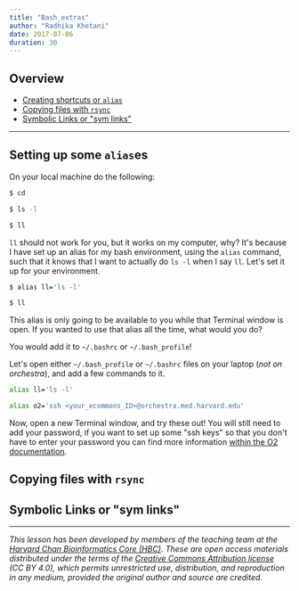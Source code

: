 ```yaml
---
title: "Bash_extras"
author: "Radhika Khetani"
date: 2017-07-06
duration: 30
---
```


## Overview

* [Creating shortcuts or `alias`](#alias)
* [Copying files with `rsync`](#rsync) 
* [Symbolic Links or "sym links"](#symlink)

***

## Setting up some `alias`es <a name="alias"></a>

On your local machine do the following:

```bash
$ cd

$ ls -l

$ ll
```

`ll` should not work for you, but it works on my computer, why? It's because I have set up an alias for my bash environment, using the `alias` command, such that it knows that I want to actually do `ls -l` when I say `ll`. Let's set it up for your environment.

```bash
$ alias ll='ls -l'

$ ll
```

This alias is only going to be available to you while that Terminal window is open. If you wanted to use that alias all the time, what would you do? 

You would add it to `~/.bashrc` or `~/.bash_profile`!

Let's open either `~/.bash_profile` or `~/.bashrc` files on your laptop (*not on orchestra*), and add a few commands to it.

```bash
alias ll='ls -l'

alias o2='ssh <your_ecommons_ID>@orchestra.med.harvard.edu'
```

Now, open a new Terminal window, and try these out! You will still need to add your password, if you want to set up some "ssh keys" so that you don't have to enter your password you can find more information [within the O2 documentation](https://wiki.rc.hms.harvard.edu/display/O2/How+to+Generate+SSH+Keys).

## Copying files with `rsync` <a name="rsync"></a>

## Symbolic Links or "sym links" <a name="symlink"></a>

***
*This lesson has been developed by members of the teaching team at the [Harvard Chan Bioinformatics Core (HBC)](http://bioinformatics.sph.harvard.edu/). These are open access materials distributed under the terms of the [Creative Commons Attribution license](https://creativecommons.org/licenses/by/4.0/) (CC BY 4.0), which permits unrestricted use, distribution, and reproduction in any medium, provided the original author and source are credited.*

